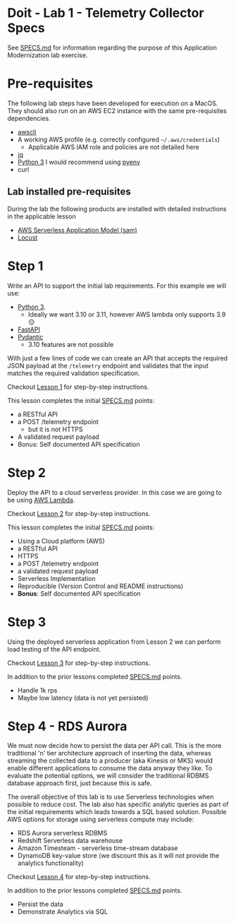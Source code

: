 # Doit - Lab 1 - Telemetry Collector Specs

See [SPECS.md](SPECS.md) for information regarding the purpose of this Application Modernization lab exercise.

# Pre-requisites

The following lab steps have been developed for execution on a MacOS. They should also run on an AWS EC2 instance with the same pre-requisites dependencies.

- [awscli](https://docs.aws.amazon.com/cli/latest/userguide/getting-started-install.html)
- A working AWS profile (e.g. correctly configured `~/.aws/credentials`)
   - Applicable AWS IAM role and policies are not detailed here
- [jq](https://stedolan.github.io/jq/)
- [Python 3](https://python.org) I would recommend using [pyenv](https://github.com/pyenv/pyenv)
- curl

## Lab installed pre-requisites

During the lab the following products are installed with detailed instructions in the applicable lesson
- [AWS Serverless Application Model (sam)](https://docs.aws.amazon.com/serverless-application-model/latest/developerguide/install-sam-cli.html)
- [Locust](https://locust.io/)

# Step 1

Write an API to support the initial lab requirements. For this example we will use:

- [Python 3](https://www.python.org/).
  - Ideally we want 3.10 or 3.11, however AWS lambda only supports 3.9 😔
- [FastAPI](https://fastapi.tiangolo.com/)
- [Pydantic](https://docs.pydantic.dev/)
  - 3.10 features are not possible

With just a few lines of code we can create an API that accepts the required JSON payload at the `/telemetry` endpoint and validates that the input matches the required validation specification.

Checkout [Lesson 1](lesson1/README.md) for step-by-step instructions.

This lesson completes the initial [SPECS.md](SPECS.md) points:
- a RESTful API
- a POST /telemetry endpoint
  - but it is not HTTPS
- A validated request payload
- Bonus: Self documented API specification

# Step 2

Deploy the API to a cloud serverless provider. In this case we are going to be using [AWS Lambda](https://aws.amazon.com/lambda/).

Checkout [Lesson 2](lesson2/README.md) for step-by-step instructions.

This lesson completes the initial [SPECS.md](SPECS.md) points:
- Using a Cloud platform (AWS)
- a RESTful API
- HTTPS
- a POST /telemetry endpoint
- a validated request payload
- Serverless Implementation
- Reproducible (Version Control and README instructions)
- **Bonus**: Self documented API specification


# Step 3

Using the deployed serverless application from Lesson 2 we can perform load testing of the API endpoint.

Checkout [Lesson 3](lesson3/README.md) for step-by-step instructions.

In addition to the prior lessons completed [SPECS.md](SPECS.md) points.
* Handle 1k rps
* Maybe low latency (data is not yet persisted)

# Step 4 - RDS Aurora

We must now decide how to persist the data per API call. This is the more traditional 'n' tier architecture approach of inserting the data, whereas streaming the collected data to a producer (aka Kinesis or MKS) would enable different applications to consume the data anyway they like.  To evaluate the potential options, we will consider the traditional RDBMS database approach first, just because this is safe.

The overall objective of this lab is to use Serverless technologies when possible to reduce cost.
The lab also has specific analytic queries as part of the initial requirements which leads towards a SQL based solution.  Possible AWS options for storage using serverless compute may include:

* RDS Aurora serverless RDBMS
* Redshift Serverless data warehouse
* Amazon Timesteam - serverless time-stream database
* DynamoDB key-value store (we discount this as it will not provide the analytics functionality)


Checkout [Lesson 4](lesson4/README.md) for step-by-step instructions.

In addition to the prior lessons completed [SPECS.md](SPECS.md) points.
* Persist the data
* Demonstrate Analytics via SQL
